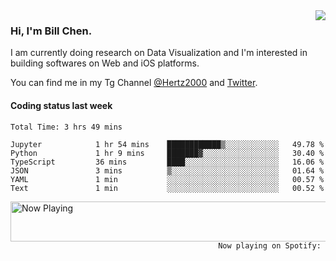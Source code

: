 <img  align="right" src="https://github-readme-stats.vercel.app/api?username=BillChen2k&show_icons=false&count_private=true&hide_title=true">

### Hi, I'm Bill Chen.

I am currently doing research on Data Visualization and I'm interested in building softwares on Web and iOS platforms.

You can find me in my Tg Channel [@Hertz2000](https://t.me/Hertz2000) and [Twitter](https://twitter.com/billchen2k).

#### Coding status last week

<!--START_SECTION:waka-->

```text
Total Time: 3 hrs 49 mins

Jupyter            1 hr 54 mins    ████████████▒░░░░░░░░░░░░   49.78 %
Python             1 hr 9 mins     ███████▓░░░░░░░░░░░░░░░░░   30.40 %
TypeScript         36 mins         ████░░░░░░░░░░░░░░░░░░░░░   16.06 %
JSON               3 mins          ▒░░░░░░░░░░░░░░░░░░░░░░░░   01.64 %
YAML               1 min           ░░░░░░░░░░░░░░░░░░░░░░░░░   00.57 %
Text               1 min           ░░░░░░░░░░░░░░░░░░░░░░░░░   00.52 %
```

<!--END_SECTION:waka-->


<div>
<a href="https://spotify-now-playing.billchen2k.vercel.app/now-playing?open">
   <img align="right" src="https://spotify-now-playing.billchen2k.vercel.app/now-playing" width="540" height="64" alt="Now Playing">
</a>
</div>

<div>
<p align="right"><code>Now playing on Spotify: </code></p>
</div>

<!--
**BillChen2K/BillChen2K** is a ✨ _special_ ✨ repository because its `README.md` (this file) appears on your GitHub profile.

Here are some ideas to get you started:

- 🔭 I’m currently working on ...
- 🌱 I’m currently learning ...
- 👯 I’m looking to collaborate on ...
- 🤔 I’m looking for help with ...
- 💬 Ask me about ...
- 📫 How to reach me: ...
- 😄 Pronouns: ...
- ⚡ Fun fact: ...
-->
